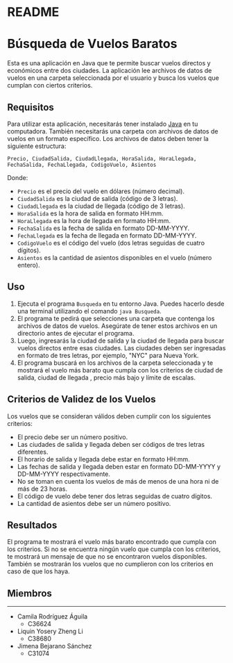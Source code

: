 # README

# Búsqueda de Vuelos Baratos

Esta es una aplicación en Java que te permite buscar vuelos directos y económicos entre dos ciudades. La aplicación lee archivos de datos de vuelos en una carpeta seleccionada por el usuario y busca los vuelos que cumplan con ciertos criterios.

## Requisitos

Para utilizar esta aplicación, necesitarás tener instalado [Java](https://www.java.com/) en tu computadora. También necesitarás una carpeta con archivos de datos de vuelos en un formato específico. Los archivos de datos deben tener la siguiente estructura:

```
Precio, CiudadSalida, CiudadLlegada, HoraSalida, HoraLlegada, FechaSalida, FechaLlegada, CodigoVuelo, Asientos

```

Donde:

- `Precio` es el precio del vuelo en dólares (número decimal).
- `CiudadSalida` es la ciudad de salida (código de 3 letras).
- `CiudadLlegada` es la ciudad de llegada (código de 3 letras).
- `HoraSalida` es la hora de salida en formato HH:mm.
- `HoraLlegada` es la hora de llegada en formato HH:mm.
- `FechaSalida` es la fecha de salida en formato DD-MM-YYYY.
- `FechaLlegada` es la fecha de llegada en formato DD-MM-YYYY.
- `CodigoVuelo` es el código del vuelo (dos letras seguidas de cuatro dígitos).
- `Asientos` es la cantidad de asientos disponibles en el vuelo (número entero).

## Uso

1. Ejecuta el programa `Busqueda` en tu entorno Java. Puedes hacerlo desde una terminal utilizando el comando `java Busqueda`.
2. El programa te pedirá que selecciones una carpeta que contenga los archivos de datos de vuelos. Asegúrate de tener estos archivos en un directorio antes de ejecutar el programa.
3. Luego, ingresarás la ciudad de salida y la ciudad de llegada para buscar vuelos directos entre esas ciudades. Las ciudades deben ser ingresadas en formato de tres letras, por ejemplo, "NYC" para Nueva York.
4. El programa buscará en los archivos de la carpeta seleccionada y te mostrará el vuelo más barato que cumpla con los criterios de ciudad de salida, ciudad de llegada , precio más bajo y límite de escalas.

## Criterios de Validez de los Vuelos

Los vuelos que se consideran válidos deben cumplir con los siguientes criterios:

- El precio debe ser un número positivo.
- Las ciudades de salida y llegada deben ser códigos de tres letras diferentes.
- El horario de salida y llegada debe estar en formato HH:mm.
- Las fechas de salida y llegada deben estar en formato DD-MM-YYYY y DD-MM-YYYY respectivamente.
- No se toman en cuenta los vuelos de más de menos de una hora ni de más de 23 horas.
- El código de vuelo debe tener dos letras seguidas de cuatro dígitos.
- La cantidad de asientos debe ser un número positivo.

## Resultados

El programa te mostrará el vuelo más barato encontrado que cumpla con los criterios. Si no se encuentra ningún vuelo que cumpla con los criterios, te mostrará un mensaje de que no se encontraron vuelos disponibles. También se mostrarán los vuelos que no cumplieron con los criterios en caso de que los haya.

## Miembros

---

- Camila Rodríguez Águila
    - C36624
- Liquin Yosery Zheng Li
    - C38680
- Jimena Bejarano Sánchez
    - C31074
